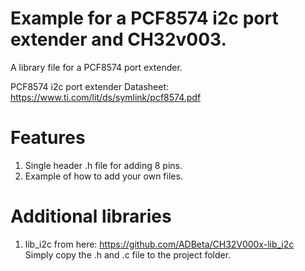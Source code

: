 
# Example for a PCF8574 i2c port extender and CH32v003.

A library file for a PCF8574 port extender. 

PCF8574 i2c port extender Datasheet:  https://www.ti.com/lit/ds/symlink/pcf8574.pdf

# Features

1. Single header .h file for adding 8 pins.
2. Example of how to add your own files.

# Additional libraries

1.  lib_i2c from here:  https://github.com/ADBeta/CH32V000x-lib_i2c  
Simply copy the .h and .c file to the project folder.  

